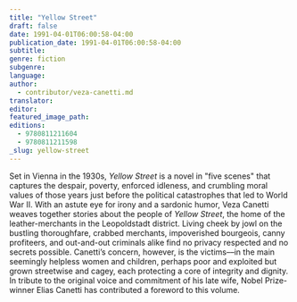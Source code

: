 ```yaml
---
title: "Yellow Street"
draft: false
date: 1991-04-01T06:00:58-04:00
publication_date: 1991-04-01T06:00:58-04:00
subtitle:
genre: fiction
subgenre:
language:
author:
  - contributor/veza-canetti.md
translator:
editor:
featured_image_path:
editions:
  - 9780811211604
  - 9780811211598
_slug: yellow-street
---
```


Set in Vienna in the 1930s, _Yellow Street_ is a novel in "five scenes" that captures the despair, poverty, enforced idleness, and crumbling moral values of those years just before the political catastrophes that led to World War II. With an astute eye for irony and a sardonic humor, Veza Canetti weaves together stories about the people of _Yellow Street_, the home of the leather-merchants in the Leopoldstadt district. Living cheek by jowl on the bustling thoroughfare, crabbed merchants, impoverished bourgeois, canny profiteers, and out-and-out criminals alike find no privacy respected and no secrets possible. Canetti’s concern, however, is the victims––in the main seemingly helpless women and children, perhaps poor and exploited but grown streetwise and cagey, each protecting a core of integrity and dignity. In tribute to the original voice and commitment of his late wife, Nobel Prize-winner Elias Canetti has contributed a foreword to this volume.

